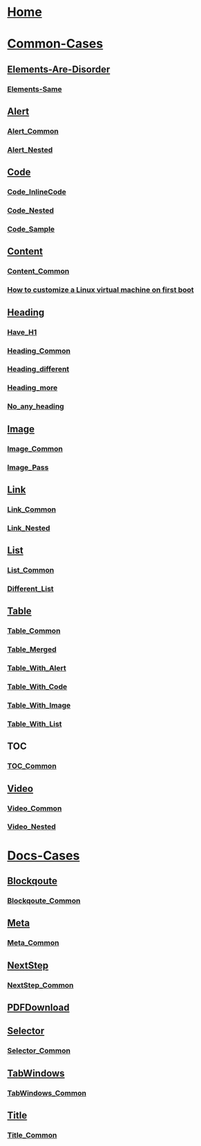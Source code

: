 
# [Home](index.md)
# [Common-Cases](Common-Cases/index.md)

## [Elements-Are-Disorder](Common-Cases/Elements-Are-Disorder/Index.md)
### [Elements-Same](Common-Cases/Elements-Are-Disorder/Elements-Order-Test.md)

## [Alert](Common-Cases/Alert-Cases/Index.md)
### [Alert_Common](Common-Cases/Alert-Cases/Alert_Common.md)
### [Alert_Nested](Common-Cases/Alert-Cases/Alert_Nested.md)

## [Code](Common-Cases/Code-Cases/Index.md)
### [Code_InlineCode](Common-Cases/Code-Cases/Code_InlineCode.md)
### [Code_Nested](Common-Cases/Code-Cases/Code_Nested.md)
### [Code_Sample](Common-Cases/Code-Cases/Code_Sample.md)

## [Content](Common-Cases/Content-Cases/Index.md)
### [Content_Common](Common-Cases/Content-Cases/Content_Common.md)
### [How to customize a Linux virtual machine on first boot](Common-Cases/Content-Cases/tutorial-automate-vm-deployment.md)

## [Heading](Common-Cases/Heading-Cases/Index.md)
### [Have_H1](Common-Cases/Heading-Cases/Have_H1.md)
### [Heading_Common](Common-Cases/Heading-Cases/Heading_Common.md)
### [Heading_different](Common-Cases/Heading-Cases/Heading_different.md)
### [Heading_more](Common-Cases/Heading-Cases/Heading_more.md)
### [No_any_heading](Common-Cases/Heading-Cases/No_any_heading.md)

## [Image](Common-Cases/Image-Cases/Index.md)
### [Image_Common](Common-Cases/Image-Cases/Image_Common.md)
### [Image_Pass](Common-Cases/Image-Cases/Image_Pass.md)

## [Link](Common-Cases/Link-Cases/Index.md)
### [Link_Common](Common-Cases/Link-Cases/Link_Common.md)
### [Link_Nested](Common-Cases/Link-Cases/Link_Nested.md)

## [List](Common-Cases/List-Cases/Index.md)
### [List_Common](Common-Cases/List-Cases/List_Common.md)
### [Different_List](Common-Cases/List-Cases/DifferentList.md)

## [Table](Common-Cases/Table-Cases/Index.md)
### [Table_Common](Common-Cases/Table-Cases/Table_Common.md)
### [Table_Merged](Common-Cases/Table-Cases/Table_Merged.md)
### [Table_With_Alert](Common-Cases/Table-Cases/TableWithAlert.md)
### [Table_With_Code](Common-Cases/Table-Cases/TableWithCode.md)
### [Table_With_Image](Common-Cases/Table-Cases/TableWithImage.md)
### [Table_With_List](Common-Cases/Table-Cases/TableWithList.md)

## [TOC](Common-Cases/TOC-Cases/Index.md)
### [TOC_Common](Common-Cases/TOC-Cases/TOC_Common.md)

## [Video](Common-Cases/Alert-Cases/Index.md)
### [Video_Common](Common-Cases/Video-Cases/Video_Common.md)
### [Video_Nested](Common-Cases/Video-Cases/Video_Nested.md)

# [Docs-Cases](Docs-Cases/index.md)
## [Blockqoute](Docs-Cases/Blockqoute-Cases/Index.md)
### [Blockqoute_Common](Docs-Cases/Blockqoute-Cases/Blockqoute_Common.md)

## [Meta](Docs-Cases/Metadata-Cases/Index.md)
### [Meta_Common](Docs-Cases/Metadata-Cases/Meta_Common.md)

## [NextStep](Docs-Cases/NextStep-Cases/Index.md)
### [NextStep_Common](Docs-Cases/NextStep-Cases/NextStep_Common.md)

## [PDFDownload](Docs-Cases/PDFDownload-Cases/PDFDownload.md)

## [Selector](Docs-Cases/NextStep-Cases/Index.md)
### [Selector_Common](Docs-Cases/NextStep-Cases/Selector_Common.md)

## [TabWindows](Docs-Cases/TabWindows-Cases/Index.md)
### [TabWindows_Common](Docs-Cases/TabWindows-Cases/TabWindows_Common.md)

## [Title](Docs-Cases/Title-Cases/Index.md)
### [Title_Common](Docs-Cases/Title-Cases/Title_Common.md)




